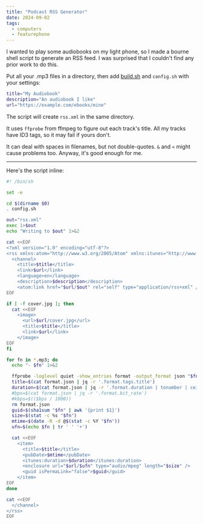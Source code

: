 ```yaml
---
title: "Podcast RSS Generator"
date: 2024-09-02
tags:
  - computers
  - featurephone
---
```


I wanted to play some audiobooks on my light phone,
so I made a bourne shell script to generate an RSS feed.
I was surprised that I couldn't find any prior work to do this.

Put all your .mp3 files in a directory,
then add [build.sh](build.sh)
and `config.sh` with your settings:

```sh
title="My Audiobook"
description="An audiobook I like"
url="https://example.com/ebooks/mine"
```

The script
will create `rss.xml` in the same directory.

It uses `ffprobe` from ffmpeg to figure out each track's title.
All my tracks have ID3 tags,
so it may fail if yours don't.

It can deal with spaces in filenames,
but not double-quotes.
`&` and `<` might cause problems too.
Anyway, it's good enough for me.

---

Here's the script inline:

```sh
#! /bin/sh

set -e

cd $(dirname $0)
. config.sh

out="rss.xml"
exec 1>$out
echo "Writing to $out" 1>&2

cat <<EOF
<?xml version="1.0" encoding="utf-8"?>
<rss xmlns:atom="http://www.w3.org/2005/Atom" xmlns:itunes="http://www.itunes.com/dtds/podcast-1.0.dtd" version="2.0">
  <channel>
    <title>$title</title>
    <link>$url</link>
    <language>en</language>
    <description>$description</description>
    <atom:link href="$url/$out" rel="self" type="application/rss+xml" />
EOF

if [ -f cover.jpg ]; then
  cat <<EOF
    <image>
      <url>$url/cover.jpg</url>
      <title>$title</title>
      <link>$url</link>
    </image>
EOF
fi

for fn in *.mp3; do
  echo "- $fn" 1>&2

  ffprobe -loglevel quiet -show_entries format -output_format json "$fn" > format.json
  title=$(cat format.json | jq -r '.format.tags.title')
  duration=$(cat format.json | jq -r '.format.duration | tonumber | ceil')
  #bps=$(cat format.json | jq -r '.format.bit_rate')
  #kbps=$(($bps / 1000))
  rm format.json
  guid=$(sha1sum "$fn" | awk '{print $1}')
  size=$(stat -c %s "$fn")
  mtime=$(date -R -d @$(stat -c %Y "$fn"))
  ufn=$(echo $fn | tr ' ' '+')

  cat <<EOF
    <item>
      <title>$title</title>
      <pubDate>$mtime</pubDate>
      <itunes:duration>$duration</itunes:duration>
      <enclosure url="$url/$ufn" type="audio/mpeg" length="$size" />
      <guid isPermaLink="false">$guid</guid>
    </item>
EOF
done

cat <<EOF
  </channel>
</rss>
EOF
```
